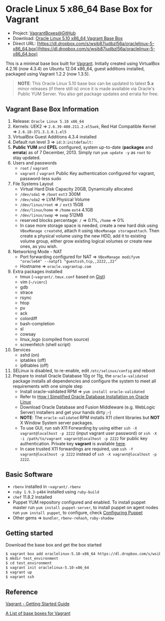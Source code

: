 # Oracle Linux 5 x86_64 Base Box for Vagrant

* Project: [VagrantBoxes@GitHub](https://github.com/terrywang/vagrantboxes)
* Download: [Oracle Linux 5.10 x86_64 Vagrant Base Box](https://www.dropbox.com/s/wsib87iudbzl56a/oraclelinux-5-x86_64.box)
* Direct URL: [https://dl.dropbox.com/s/wsib87iudbzl56a/oraclelinux-5-x86_64.box](https://dl.dropbox.com/s/wsib87iudbzl56a/oraclelinux-5-x86_64.box)

This is a minimal base box built for [Vagrant](http://www.vagrantup.com/). Initially created using VirtualBox 4.2.16 (now 4.3.4) on Ubuntu 12.04 x86_64, guest additions installed, packaged using Vagrant 1.2.2 (now 1.3.5).

> **NOTE**: This Oracle Linux 5.10 base box can be updated to latest **5.x** minor releases (if there still is) once it is made available via Oracle's Public YUM Server. You also get package updates and errata for free.

## Vagrant Base Box Information

1. Release: `Oracle Linux 5.10 x86_64`
2. Kernels: UEK2 => `2.6.39-400.211.2.el5uek`, Red Hat Compatible Kernel => `2.6.18-371.3.1.0.1.el5` 
3. VirtualBox Guest Additions 4.3.4 installed
4. Default run level 3 => `id:3:initdefault:`
5. **Public YUM** and **EPEL** configured, system up-to-date (**packages** and **errata**) as of 7 December, 2013. Simply run `yum update -y` as `root` to stay updated.
6. Users and passwords
    * `root` / `vagrant`
    * `vagrant` / `vagrant` Public Key authentication configured for vagrant, password-less sudo
7. File Systems Layout
    * Virtual Hard Disk Capacity 20GB, Dynamically allocated
    * `/dev/sda1` => `/boot` `ext3` 300M
    * `/dev/sda2` => LVM Physical Volume
    * `/dev/linux/root` => `/` `ext3` 15GB
    * `/dev/linux/home` => `/home` `ext4` 4.1GB
    * `/dev/linux/swap` => `swap` 512MB
    * reserved blocks percentage: `/` => 0.1%, `/home` => 0%
    * In case more storage space is needed, create a new hard disk using `VBoxManage createhd`, attach it using `VBoxManage storageattach`. Then create a physical volume using the new HDD, add it to existing volume group, either grow existing logical volumes or create new ones, as you wish.
8. Networking Mode - NAT
    * Port forwarding configured for NAT => `VBoxManage modifyvm "oracle64" --natpf1 "guestssh,tcp,,2222,,22"`
    * Hostname => `oracle.vagrantup.com`
9. Extra packages installed
    * tmux (`~vagrant/.tmux.conf` based on [Gist](https://gist.github.com/terrywang/3950393))
    * vim (`~/vimrc`)
    * gdb
    * strace
    * rsync
    * htop
    * pv
    * ack
    * colordiff
    * bash-completion
    * sl
    * cowsay
    * linux_logo (compiled from source)
    * screenfetch (shell script)
10. Services
    * sshd (on)
    * iptables (off)
    * ip6tables (off)
11. SELinux is disabled, to re-enable, edit `/etc/selinux/config` and reboot
12. Prepare to install Oracle Database 10g or 11g, the `oracle-validated` package installs all dependencies and configure the system to meet all requirements with one simple step
    * Install oracle-validated RPM => `yum install oracle-validated`
    * Refer to [How I Simplified Oracle Database Installation on Oracle Linux](http://www.oracle.com/technetwork/articles/servers-storage-admin/ginnydbinstallonlinux-488779.html)
    * Download Oracle Database and Fusion Middleware (e.g. WebLogic Server) installers and get your hands dirty ;-)
    * **NOTE**: The `oracle-validated` RPM installs X11 client libraries but **NOT** X Window System server packages.
    * To use GUI, run ssh X11 Forwarding by using either `ssh -X vagrant@localhost -p 2222` (input vagrant user password) or `ssh -X -i /path/to/vagrant vagrant@localhost -p 2222` for public key authentication. Private key **vagrant** is available [here](https://raw.github.com/mitchellh/vagrant/master/keys/vagrant).
    * In case trusted X11 forwardings are required, use `ssh -Y vagrant@localhost -p 2222` instead of `ssh -X vagrant@localhost -p 2222`.

## Basic Software
* `rbenv` installed in `~vagrant/.rbenv`
* `ruby 1.9.3-p484` installed using `ruby-build`
* `chef` 11.8.2 installed
* Puppet YUM repository configured and enabled. To install puppet master run `yum install puppet-server`, to install puppet on agent nodes run `yum install puppet`, to configure, check [Configuring Puppet](http://docs.puppetlabs.com/guides/configuring.html)
* Other gems => `bundler`, `rbenv-rehash`, `ruby-shadow`

## Getting started

Download the base box and get the box started

```bash
$ vagrant box add oraclelinux-5.10-x86_64 https://dl.dropbox.com/s/wsib87iudbzl56a/oraclelinux-5-x86_64.box
$ mkdir test_environment
$ cd test_environment
$ vagrant init oraclelinux-5.10-x86_64
$ vagrant up
$ vagrant ssh
```

## Reference

[Vagrant - Getting Started Guide](http://docs.vagrantup.com/v2/getting-started/)

[A List of base boxes for Vagrant](http://vagrantbox.es/)
